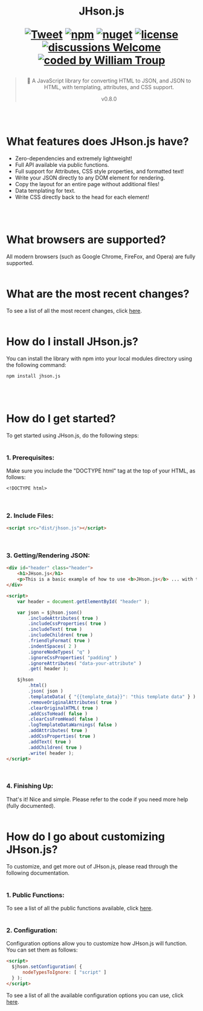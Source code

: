 <h1 align="center">
JHson.js

[![Tweet](https://img.shields.io/twitter/url/http/shields.io.svg?style=social)](https://twitter.com/intent/tweet?text=JHson.js%2C%20a%20free%20JavaScript%json%20converter&url=https://github.com/williamtroup/JHson.js&hashtags=javascript,json,html,converter)
[![npm](https://img.shields.io/badge/npmjs-v0.8.0-blue)](https://www.npmjs.com/package/jhson.js)
[![nuget](https://img.shields.io/badge/nuget-v0.8.0-purple)](https://www.nuget.org/packages/JHson.js/)
[![license](https://img.shields.io/badge/license-MIT-green)](https://github.com/williamtroup/JHson.js/blob/main/LICENSE.txt)
[![discussions Welcome](https://img.shields.io/badge/discussions-Welcome-red)](https://github.com/williamtroup/JHson.js/discussions)
[![coded by William Troup](https://img.shields.io/badge/coded_by-William_Troup-yellow)](https://william-troup.com/)
</h1>

> <p align="center">📃 A JavaScript library for converting HTML to JSON, and JSON to HTML, with templating, attributes, and CSS support.</p>
> <p align="center">v0.8.0</p>
<br />
<br />


<h1>What features does JHson.js have?</h1>

- Zero-dependencies and extremely lightweight!
- Full API available via public functions.
- Full support for Attributes, CSS style properties, and formatted text!
- Write your JSON directly to any DOM element for rendering.
- Copy the layout for an entire page without additional files!
- Data templating for text.
- Write CSS directly back to the head for each element!
<br />
<br />


<h1>What browsers are supported?</h1>

All modern browsers (such as Google Chrome, FireFox, and Opera) are fully supported.
<br>
<br>


<h1>What are the most recent changes?</h1>

To see a list of all the most recent changes, click [here](docs/CHANGE_LOG.md).
<br>
<br>


<h1>How do I install JHson.js?</h1>

You can install the library with npm into your local modules directory using the following command:

```markdown
npm install jhson.js
```
<br>
<br>


<h1>How do I get started?</h1>

To get started using JHson.js, do the following steps:
<br>
<br>

### 1. Prerequisites:

Make sure you include the "DOCTYPE html" tag at the top of your HTML, as follows:

```markdown
<!DOCTYPE html>
```
<br>


### 2. Include Files:

```markdown
<script src="dist/jhson.js"></script>
```
<br>


### 3. Getting/Rendering JSON:

```markdown
<div id="header" class="header">
    <h1>JHson.js</h1>
    <p>This is a basic example of how to use <b>JHson.js</b> ... with template data {{template_data}}.</p>
</div>

<script>
    var header = document.getElementById( "header" );

    var json = $jhson.json()
        .includeAttributes( true )
        .includeCssProperties( true )
        .includeText( true )
        .includeChildren( true )
        .friendlyFormat( true )
        .indentSpaces( 2 )
        .ignoreNodeTypes( "q" )
        .ignoreCssProperties( "padding" )
        .ignoreAttributes( "data-your-attribute" )
        .get( header );

    $jhson
        .html()
        .json( json )
        .templateData( { "{{template_data}}": "this template data" } )
        .removeOriginalAttributes( true )
        .clearOriginalHTML( true )
        .addCssToHead( false )
        .clearCssFromHead( false )
        .logTemplateDataWarnings( false )
        .addAttributes( true )
        .addCssProperties( true )
        .addText( true )
        .addChildren( true )
        .write( header );
</script>
```

<br>


### 4. Finishing Up:

That's it! Nice and simple. Please refer to the code if you need more help (fully documented).
<br>
<br>

<h1>How do I go about customizing JHson.js?</h1>

To customize, and get more out of JHson.js, please read through the following documentation.
<br>
<br>


### 1. Public Functions:

To see a list of all the public functions available, click [here](docs/PUBLIC_FUNCTIONS.md).
<br>
<br>


### 2. Configuration:

Configuration options allow you to customize how JHson.js will function.  You can set them as follows:

```markdown
<script> 
  $jhson.setConfiguration( {
      nodeTypesToIgnore: [ "script" ]
  } );
</script>
```

To see a list of all the available configuration options you can use, click [here](docs/configuration/OPTIONS.md).